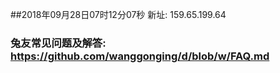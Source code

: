 ##2018年09月28日07时12分07秒 新址: 159.65.199.64
### 兔友常见问题及解答: https://github.com/wanggonging/d/blob/w/FAQ.md
